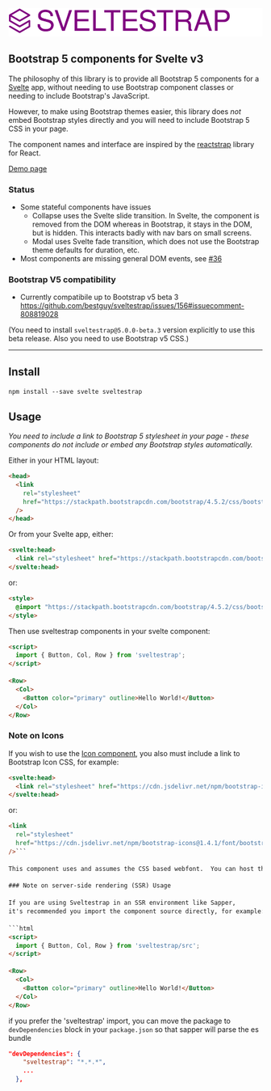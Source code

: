 ![sveltestrap](./logo.svg)

## Bootstrap 5 components for Svelte v3

The philosophy of this library is to provide all Bootstrap 5 components for a [Svelte](https://svelte.dev) app, without needing to use Bootstrap component classes or needing to include Bootstrap's JavaScript.

However, to make using Bootstrap themes easier, this library does _not_ embed Bootstrap styles directly and you will need to include Bootstrap 5 CSS in your page.

The component names and interface are inspired by the [reactstrap](https://reactstrap.github.io) library for React.

[Demo page](https://sveltestrap.js.org/)

### Status

- Some stateful components have issues
  - Collapse uses the Svelte slide transition. In Svelte, the component is removed from the DOM whereas in Bootstrap, it stays in the DOM, but is hidden. This interacts badly with nav bars on small screens.
  - Modal uses Svelte fade transition, which does not use the Bootstrap theme defaults for duration, etc.
- Most components are missing general DOM events, see [#36](https://github.com/bestguy/sveltestrap/issues/36)

### Bootstrap V5 compatibility

- Currently compatibile up to Bootstrap v5 beta 3
https://github.com/bestguy/sveltestrap/issues/156#issuecomment-808819028

(You need to install `sveltestrap@5.0.0-beta.3` version explicitly to use this beta release.  Also you need to use Bootstrap v5 CSS.)

---

## Install

`npm install --save svelte sveltestrap`

## Usage

_You need to include a link to Bootstrap 5 stylesheet in your page - these components do not include or embed any Bootstrap styles automatically._

Either in your HTML layout:

```html
<head>
  <link
    rel="stylesheet"
    href="https://stackpath.bootstrapcdn.com/bootstrap/4.5.2/css/bootstrap.min.css"
  />
</head>
```

Or from your Svelte app, either:

```html
<svelte:head>
  <link rel="stylesheet" href="https://stackpath.bootstrapcdn.com/bootstrap/4.5.2/css/bootstrap.min.css">
</svelte:head>
```

or:

```html
<style>
  @import "https://stackpath.bootstrapcdn.com/bootstrap/4.5.2/css/bootstrap.min.css";
</style>
```

Then use sveltestrap components in your svelte component:

```html
<script>
  import { Button, Col, Row } from 'sveltestrap';
</script>

<Row>
  <Col>
    <Button color="primary" outline>Hello World!</Button>
  </Col>
</Row>
```

### Note on Icons

If you wish to use the [Icon component](https://sveltestrap.js.org/?path=/story/components--icon),
you also must include a link to Bootstrap Icon CSS, for example:

```html
<svelte:head>
  <link rel="stylesheet" href="https://cdn.jsdelivr.net/npm/bootstrap-icons@1.4.1/font/bootstrap-icons.css">
</svelte:head>
```

or:

```html
<link
  rel="stylesheet"
  href="https://cdn.jsdelivr.net/npm/bootstrap-icons@1.4.1/font/bootstrap-icons.css"
/>```

This component uses and assumes the CSS based webfont.  You can host the icon CSS and webfonts on your own domain if needed.

### Note on server-side rendering (SSR) Usage

If you are using Sveltestrap in an SSR environment like Sapper,
it's recommended you import the component source directly, for example:

```html
<script>
  import { Button, Col, Row } from 'sveltestrap/src';
</script>

<Row>
  <Col>
    <Button color="primary" outline>Hello World!</Button>
  </Col>
</Row>
```

if you prefer the 'sveltestrap' import, you can move the package to `devDependencies` block in your `package.json` so that sapper will parse the es bundle

```json
"devDependencies": {
    "sveltestrap": "*.*.*",
    ...
  },
```
